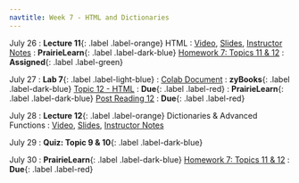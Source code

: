 ```yaml
---
navtitle: Week 7 - HTML and Dictionaries 
---
```


July 26 
: **Lecture 11**{: .label .label-orange} HTML
  : [Video](#), [Slides](#), [Instructor Notes](#)
: **PrairieLearn**{: .label .label-dark-blue}  [Homework 7: Topics 11 & 12](#)
  : **Assigned**{: .label .label-green} 

July 27
: **Lab 7**{: .label .label-light-blue}
  : [Colab Document](#)
: **zyBooks**{: .label .label-dark-blue} [Topic 12 - HTML](#)
  : **Due**{: .label .label-red} 
: **PrairieLearn**{: .label .label-dark-blue}  [Post Reading 12](#)
  : **Due**{: .label .label-red} 

July 28
: **Lecture 12**{: .label .label-orange} Dictionaries & Advanced Functions
  : [Video](#), [Slides](#), [Instructor Notes](#)

July 29
: **Quiz: Topic 9 & 10**{: .label .label-dark-blue}  

July 30
: **PrairieLearn**{: .label .label-dark-blue}  [Homework 7: Topics 11 & 12](#)
  : **Due**{: .label .label-red} 
